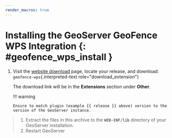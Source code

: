 ```yaml
---
render_macros: true
---
```


# Installing the GeoServer GeoFence WPS Integration {: #geofence_wps_install }

1.  Visit the [website download](https://geoserver.org/download) page, locate your release, and download: `geofence-wps`{.interpreted-text role="download_extension"}

    The download link will be in the **Extensions** section under **Other**.

    !!! warning

        Ensure to match plugin (example {{ release }} above) version to the version of the GeoServer instance.

> 1.  Extract the files in this archive to the **`WEB-INF/lib`** directory of your GeoServer installation.
> 2.  Restart GeoServer

